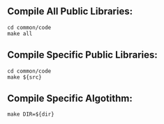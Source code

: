 ## Compile All Public Libraries:
```
cd common/code
make all
```

## Compile Specific Public Libraries:
```
cd common/code
make ${src}
```

## Compile Specific Algotithm:
```
make DIR=${dir}
```